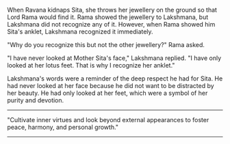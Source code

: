 When Ravana kidnaps Sita, she throws her jewellery on the ground so that Lord Rama would find it. Rama showed the jewellery to Lakshmana, but Lakshmana did not recognize any of it. However, when Rama showed him Sita's anklet, Lakshmana recognized it immediately.

<ImageHandler src="ram_laxman.png" alt="ramlakshman" h={} w={} />

"Why do you recognize this but not the other jewellery?" Rama asked.

"I have never looked at Mother Sita's face," Lakshmana replied. "I have only looked at her lotus feet. That is why I recognize her anklet."

Lakshmana's words were a reminder of the deep respect he had for Sita. He had never looked at her face because he did not want to be distracted by her beauty. He had only looked at her feet, which were a symbol of her purity and devotion.


------------------------------------------------------------

"Cultivate inner virtues and look beyond external appearances to foster peace, harmony, and personal growth."

------------------------------------------------------------
